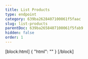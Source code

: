```yaml
---
title: List Products
type: endpoint
category: 639ba2628407100061f5faac
slug: list-products
parentDoc: 639ba2658407100061f5fab9
hidden: false
order: 1
---
```

[block:html]
{
  "html": "<style>\n.LanguagePicker-divider { \n  display: none; }\n  \n[title=\"Toggle library\"] { \n  display: none; }\n</style>"
}
[/block]